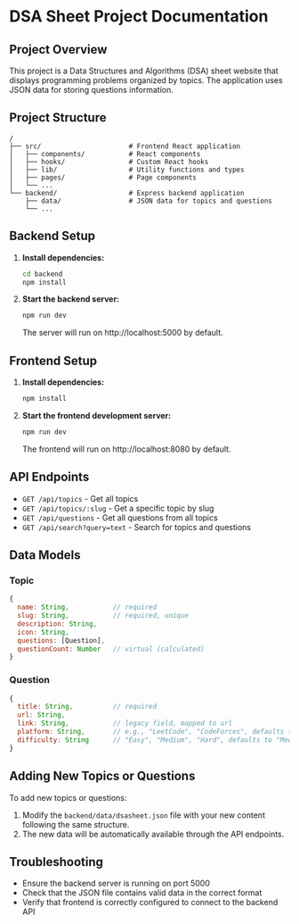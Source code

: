 
# DSA Sheet Project Documentation

## Project Overview

This project is a Data Structures and Algorithms (DSA) sheet website that displays programming problems organized by topics. The application uses JSON data for storing questions information.

## Project Structure

```
/
├── src/                      # Frontend React application
│   ├── components/           # React components
│   ├── hooks/                # Custom React hooks
│   ├── lib/                  # Utility functions and types
│   ├── pages/                # Page components
│   └── ...
└── backend/                  # Express backend application
    ├── data/                 # JSON data for topics and questions
    └── ...
```

## Backend Setup

1. **Install dependencies:**
   ```bash
   cd backend
   npm install
   ```

2. **Start the backend server:**
   ```bash
   npm run dev
   ```
   The server will run on http://localhost:5000 by default.

## Frontend Setup

1. **Install dependencies:**
   ```bash
   npm install
   ```

2. **Start the frontend development server:**
   ```bash
   npm run dev
   ```
   The frontend will run on http://localhost:8080 by default.

## API Endpoints

- `GET /api/topics` - Get all topics
- `GET /api/topics/:slug` - Get a specific topic by slug
- `GET /api/questions` - Get all questions from all topics
- `GET /api/search?query=text` - Search for topics and questions

## Data Models

### Topic
```javascript
{
  name: String,           // required
  slug: String,           // required, unique
  description: String,
  icon: String,
  questions: [Question],
  questionCount: Number   // virtual (calculated)
}
```

### Question
```javascript
{
  title: String,          // required
  url: String,
  link: String,           // legacy field, mapped to url
  platform: String,       // e.g., "LeetCode", "CodeForces", defaults to "Other"
  difficulty: String      // "Easy", "Medium", "Hard", defaults to "Medium"
}
```

## Adding New Topics or Questions

To add new topics or questions:

1. Modify the `backend/data/dsasheet.json` file with your new content following the same structure.
2. The new data will be automatically available through the API endpoints.

## Troubleshooting

- Ensure the backend server is running on port 5000
- Check that the JSON file contains valid data in the correct format
- Verify that frontend is correctly configured to connect to the backend API
